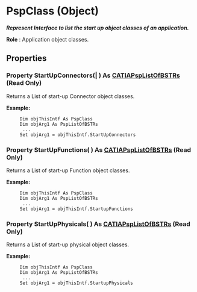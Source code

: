 # PspClass (Object)

**_Represent Interface to list the start up object classes of an application._**

**Role** : Application object classes.

## Properties

### Property **StartUpConnectors**(| ) As [CATIAPspListOfBSTRs](../CATPlantShipInterfaces/interface_PspListOfBSTRs_38188.md) (Read Only)

   Returns a List of start-up Connector object classes.

**Example:**

```VBScript
     Dim objThisIntf As PspClass
     Dim objArg1 As PspListOfBSTRs
      ...
     Set objArg1 = objThisIntf.StartUpConnectors

```

### Property **StartUpFunctions**( ) As [CATIAPspListOfBSTRs](../CATPlantShipInterfaces/interface_PspListOfBSTRs_38188.md) (Read Only)

   Returns a List of start-up Function object classes.

**Example:**

```VBScript
     Dim objThisIntf As PspClass
     Dim objArg1 As PspListOfBSTRs
      ...
     Set objArg1 = objThisIntf.StartupFunctions

```

### Property **StartUpPhysicals**( ) As [CATIAPspListOfBSTRs](../CATPlantShipInterfaces/interface_PspListOfBSTRs_38188.md) (Read Only)

   Returns a List of start-up physical object classes.

**Example:**

```VBScript
     Dim objThisIntf As PspClass
     Dim objArg1 As PspListOfBSTRs
      ...
     Set objArg1 = objThisIntf.StartupPhysicals

```